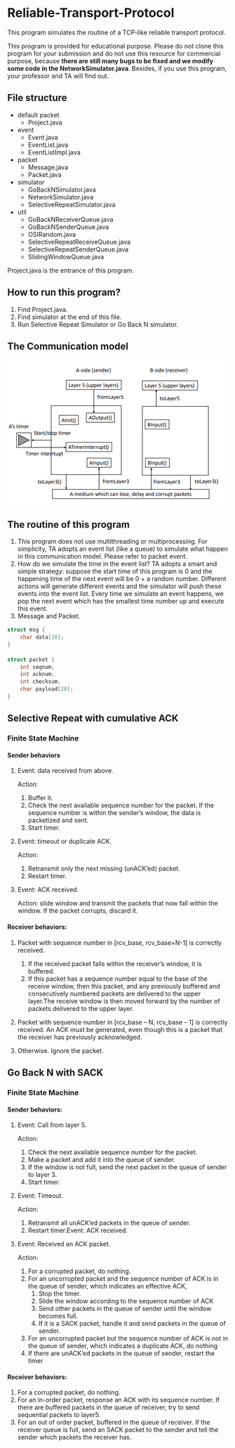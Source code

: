 # Reliable-Transport-Protocol

This program simulates the routine of a TCP-like reliable transport protocol.

This program is provided for educational purpose. Please do not clone this program for your submission and do not use this resource for commercial purpose, because **there are still many bugs to be fixed and we modify some code in the NetworkSimulator.java**. Besides, if you use this program, your professor and TA will find out.

## File structure
- default packet
    - Project.java
- event
    - Event.java
    - EventList.java
    - EventListImpl.java
- packet
    - Message.java
    - Packet.java
- simulator
    - GoBackNSimulator.java
    - NetworkSimulator.java
    - SelectiveRepeatSimulator.java
- util
    - GoBackNReceiverQueue.java
    - GoBackNSenderQueue.java
    - OSIRandom.java
    - SelectiveRepeatReceiveQueue.java
    - SelectiveRepeatSenderQueue.java
    - SlidingWindowQueue.java

Project.java is the entrance of this program. 

## How to run this program?
1. Find Project.java.
2. Find simulator at the end of this file.
3. Run Selective Repeat Simulator or Go Back N simulator.

## The Communication model
![alt communication-model.png](./images/communication-model.png)


## The routine of this program
1. This program does not use multithreading or multiprocessing. For simplicity, TA adopts an event list (like a queue) to simulate what happen in this communication model. Please refer to packet event.
2. How do we simulate the time in the event list? TA adopts a smart and simple strategy: suppose the start time of this program is 0 and the happening time of the next event will be 0 + a random number. Different actions will generate different events and the simulator will push these events into the event list. Every time we simulate an event happens, we pop the next event which has the smallest time number up and execute this event.
3. Message and Packet.
```C
struct msg {
    char data[20];
}

struct packet {
    int seqnum;
    int acknum;
    int checksum;
    char payload[20];
}
```

## Selective Repeat with cumulative ACK

### Finite State Machine

#### Sender behaviors
1.	Event: data received from above.
    
    Action:
    1. Buffer it.
    2. Check the next available sequence number for the packet. If the sequence number is within the sender’s window, the data is packetized and sent.
    3. Start timer.

2.	Event: timeout or duplicate ACK.

    Action: 
    1. Retransmit only the next missing (unACK’ed) packet.
    2. Restart timer.

3.	Event: ACK received.

    Action: slide window and transmit the packets that now fall within the window. If the packet corrupts, discard it.

#### Receiver behaviors:
1.	Packet with sequence number in [rcv_base, rcv_base+N-1] is correctly received. 
    
    1. If the received packet falls within the receiver’s window, it is buffered.
    2. If this packet has a sequence number equal to the base of the receive window, then this packet, and any previously buffered and consecutively numbered packets are delivered to the upper layer.The receive window is then moved forward by the number of packets delivered to the upper layer.

2.	Packet with sequence number in [rcv_base – N, rcv_base – 1] is correctly received. An ACK must be generated, even though this is a packet that the receiver has previously acknowledged.
3.	Otherwise. Ignore the packet.



## Go Back N with SACK
### Finite State Machine

#### Sender behaviors:
1.	Event: Call from layer 5. 

    Action: 
    1.	Check the next available sequence number for the packet. 
    2. Make a packet and add it into the queue of sender. 
    3. If the window is not full, send the next packet in the queue of sender to layer 3. 
    4. Start timer.
2.	Event: Timeout.
    
    Action: 
    1. Retransmit all unACK’ed packets in the queue of sender.
    2. Restart timer.Event: ACK received.

3.	Event: Received an ACK packet.

    Action:
    1. For a corrupted packet, do nothing.
    2. For an uncorrupted packet and the sequence number of ACK is in the queue of sender, which indicates an effective ACK,
        1. Stop the timer.
        2. Slide the window according to the sequence number of ACK
        3. Send other packets in the queue of sender until the window becomes full.
        4. If it is a SACK packet, handle it and send packets in the queue of sender.
    3. For an uncorrupted packet but the sequence number of ACK is not in the queue of sender, which indicates a duplicate ACK, do nothing
    4. If there are unACK’ed packets in the queue of sender, restart the timer

#### Receiver behaviors:
1.	For a corrupted packet, do nothing.
2.	For an in-order packet, response an ACK with its sequence number. If there are buffered packets in the queue of receiver, try to send sequential packets to layer5.
3.	For an out of order packet, buffered in the queue of receiver. If the receiver queue is full, send an SACK packet to the sender and tell the sender which packets the receiver has.

